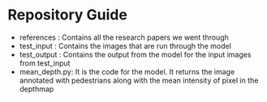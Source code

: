 # Repository Guide

* references : Contains all the research papers we went through
* test_input : Contains the images that are run through the model
* test_output : Contains the output from the model for the input images from test_input
* mean_depth.py: It is the code for the model. It returns the image annotated with pedestrians along with the mean intensity of pixel in the depthmap
